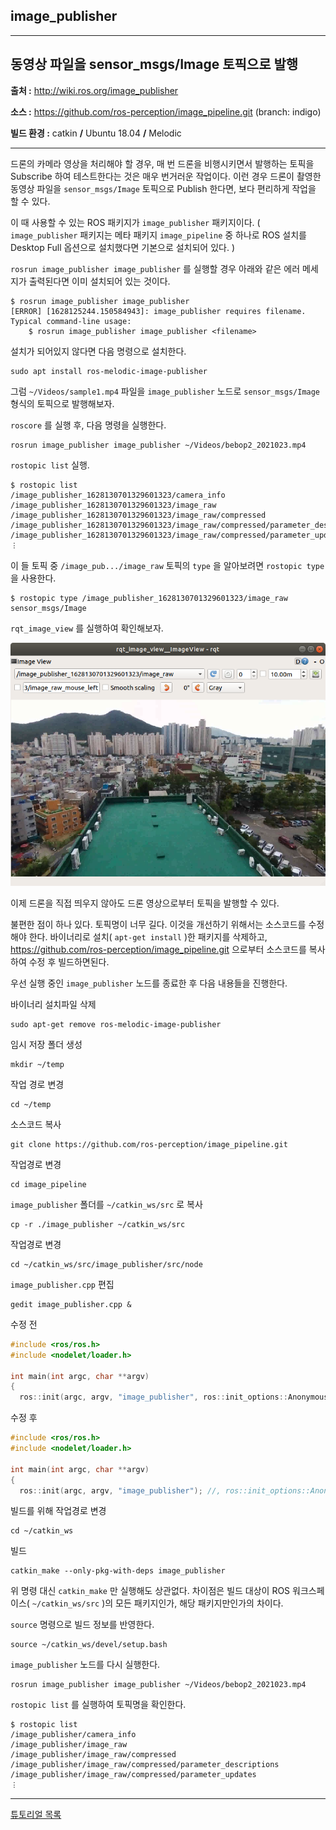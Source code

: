 ## image_publisher



---

## 동영상 파일을 sensor_msgs/Image 토픽으로 발행  

**출처 :**  <http://wiki.ros.org/image_publisher>

**소스 :**  https://github.com/ros-perception/image_pipeline.git (branch: indigo)

**빌드 환경 :**  catkin **/** Ubuntu 18.04 **/** Melodic

---

드론의 카메라 영상을 처리해야 할 경우, 매 번 드론을 비행시키면서 발행하는 토픽을 Subscribe 하여 테스트한다는 것은 매우 번거러운 작업이다. 이런 경우 드론이 촬영한 동영상 파일을 `sensor_msgs/Image` 토픽으로 Publish 한다면, 보다 편리하게 작업을 할 수 있다. 

이 때 사용할 수 있는 ROS 패키지가 `image_publisher` 패키지이다. ( `image_publisher` 패키지는 메타 패키지 `image_pipeline` 중 하나로 ROS 설치를 Desktop Full 옵션으로 설치했다면 기본으로 설치되어 있다. )

`rosrun image_publisher image_publisher` 를 실행할 경우 아래와 같은 에러 메세지가 출력된다면 이미 설치되어 있는 것이다. 

```
$ rosrun image_publisher image_publisher 
[ERROR] [1628125244.150584943]: image_publisher requires filename. Typical command-line usage:
	$ rosrun image_publisher image_publisher <filename>
```

설치가 되어있지 않다면 다음 명령으로 설치한다. 

```
sudo apt install ros-melodic-image-publisher
```

그럼 `~/Videos/sample1.mp4` 파일을 `image_publisher` 노드로 `sensor_msgs/Image` 형식의 토픽으로 발행해보자. 

`roscore` 를 실행 후, 다음 명령을 실행한다. 

```
rosrun image_publisher image_publisher ~/Videos/bebop2_2021023.mp4
```

`rostopic list` 실행.

```
$ rostopic list
/image_publisher_1628130701329601323/camera_info
/image_publisher_1628130701329601323/image_raw
/image_publisher_1628130701329601323/image_raw/compressed
/image_publisher_1628130701329601323/image_raw/compressed/parameter_descriptions
/image_publisher_1628130701329601323/image_raw/compressed/parameter_updates
︙
```

이 들 토픽 중 `/image_pub.../image_raw` 토픽의 `type` 을 알아보려면 `rostopic type` 을 사용한다. 

```
$ rostopic type /image_publisher_1628130701329601323/image_raw
sensor_msgs/Image
```

`rqt_image_view` 를 실행하여 확인해보자. 

![](../../img/image_publisher.png)

이제 드론을 직접 띄우지 않아도 드론 영상으로부터 토픽을 발행할 수 있다. 

불편한 점이 하나 있다. 토픽명이 너무 길다. 이것을 개선하기 위해서는 소스코드를 수정해야 한다. 바이너리로 설치( `apt-get install` )한 패키지를 삭제하고, https://github.com/ros-perception/image_pipeline.git 으로부터 소스코드를 복사하여 수정 후 빌드하면된다. 

우선 실행 중인 `image_publisher` 노드를 종료한 후 다음 내용들을 진행한다. 

바이너리 설치파일 삭제

```
sudo apt-get remove ros-melodic-image-publisher
```

임시 저장 폴더 생성

```
mkdir ~/temp
```

작업 경로 변경

```
cd ~/temp
```

소스코드 복사

```
git clone https://github.com/ros-perception/image_pipeline.git
```

작업경로 변경

```
cd image_pipeline
```

`image_publisher` 폴더를 `~/catkin_ws/src` 로 복사

```
cp -r ./image_publisher ~/catkin_ws/src
```

작업경로 변경

```
cd ~/catkin_ws/src/image_publisher/src/node
```

`image_publisher.cpp` 편집

```
gedit image_publisher.cpp &
```

수정 전

```c
#include <ros/ros.h>
#include <nodelet/loader.h>

int main(int argc, char **argv)
{
  ros::init(argc, argv, "image_publisher", ros::init_options::AnonymousName);
```

수정 후

```c
#include <ros/ros.h>
#include <nodelet/loader.h>

int main(int argc, char **argv)
{
  ros::init(argc, argv, "image_publisher");	//, ros::init_options::AnonymousName);
```

빌드를 위해 작업경로 변경

```
cd ~/catkin_ws
```

빌드

```
catkin_make --only-pkg-with-deps image_publisher
```

위 명령 대신 `catkin_make` 만 실행해도 상관없다. 차이점은 빌드 대상이 ROS 워크스페이스( `~/catkin_ws/src` )의 모든 패키지인가, 해당 패키지만인가의 차이다. 

`source` 명령으로 빌드 정보를 반영한다. 

```
source ~/catkin_ws/devel/setup.bash
```

`image_publisher` 노드를 다시 실행한다. 

```
rosrun image_publisher image_publisher ~/Videos/bebop2_2021023.mp4
```

`rostopic list` 를 실행하여 토픽명을 확인한다. 

```
$ rostopic list
/image_publisher/camera_info
/image_publisher/image_raw
/image_publisher/image_raw/compressed
/image_publisher/image_raw/compressed/parameter_descriptions
/image_publisher/image_raw/compressed/parameter_updates
︙
```









---



[튜토리얼 목록](../README.md) 







